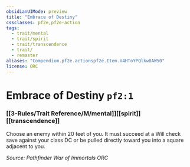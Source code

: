 ```yaml
---
obsidianUIMode: preview
title: "Embrace of Destiny"
cssclasses: pf2e,pf2e-action
tags:
  - trait/mental
  - trait/spirit
  - trait/transcendence
  - trait/
  - remaster
aliases: "Compendium.pf2e.actionspf2e.Item.V4HToYPQlkw8AW50"
license: ORC
---
```

# Embrace of Destiny `pf2:1`

### [[3-Rules/Trait Reference/M/mental]][[spirit]][[transcendence]]






Choose an enemy within 20 feet of you. It must succeed at a Will check save against your class DC or be pulled directly toward you into a square adjacent to you.

*Source: Pathfinder War of Immortals*
*ORC*